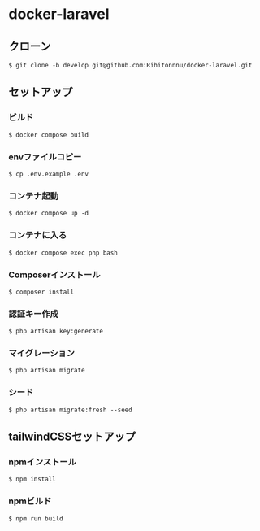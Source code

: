 # docker-laravel

## クローン
```
$ git clone -b develop git@github.com:Rihitonnnu/docker-laravel.git
```

## セットアップ
### ビルド
```
$ docker compose build
```

### envファイルコピー
```
$ cp .env.example .env
```
### コンテナ起動
```
$ docker compose up -d
```

### コンテナに入る
```
$ docker compose exec php bash
```

### Composerインストール
```
$ composer install
```

### 認証キー作成
```
$ php artisan key:generate
```

### マイグレーション
```
$ php artisan migrate
```

### シード
```
$ php artisan migrate:fresh --seed
```
## tailwindCSSセットアップ
### npmインストール
```
$ npm install
```

### npmビルド
```
$ npm run build
```

